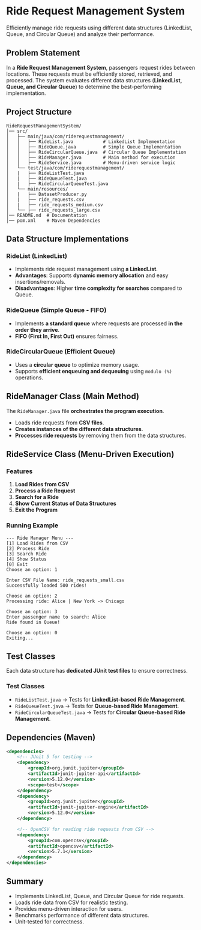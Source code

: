 # Ride Request Management System

Efficiently manage ride requests using different data structures (LinkedList, Queue, and Circular Queue) and analyze their performance.

## Problem Statement

In a **Ride Request Management System**, passengers request rides between locations. These requests must be efficiently stored, retrieved, and processed. The system evaluates different data structures (**LinkedList, Queue, and Circular Queue**) to determine the best-performing implementation.

## Project Structure

```
RideRequestManagementSystem/
│── src/
│   ├── main/java/com/riderequestmanagement/
│   │   ├── RideList.java           # LinkedList Implementation
│   │   ├── RideQueue.java          # Simple Queue Implementation
│   │   ├── RideCircularQueue.java  # Circular Queue Implementation
│   │   ├── RideManager.java        # Main method for execution
│   │   ├── RideService.java        # Menu-driven service logic
│   └── test/java/com/riderequestmanagement/
│   |   ├── RideListTest.java
│   |   ├── RideQueueTest.java
│   |   ├── RideCircularQueueTest.java
│   └── main/resources/
│   |   ├── DatasetProducer.py
│   |   ├── ride_requests.csv
│   |   ├── ride_requests_medium.csv
│   └── ├── ride_requests_large.csv
│── README.md  # Documentation
│── pom.xml    # Maven Dependencies
```

## Data Structure Implementations

### RideList (LinkedList)
- Implements ride request management using **a LinkedList**.
- **Advantages**: Supports **dynamic memory allocation** and easy insertions/removals.
- **Disadvantages**: Higher **time complexity for searches** compared to Queue.

### RideQueue (Simple Queue - FIFO)
- Implements **a standard queue** where requests are processed **in the order they arrive**.
- **FIFO (First In, First Out)** ensures fairness.

### RideCircularQueue (Efficient Queue)
- Uses a **circular queue** to optimize memory usage.
- Supports **efficient enqueuing and dequeuing** using `modulo (%)` operations.

## RideManager Class (Main Method)

The `RideManager.java` file **orchestrates the program execution**.
- Loads ride requests from **CSV files**.
- **Creates instances of the different data structures**.
- **Processes ride requests** by removing them from the data structures.

## RideService Class (Menu-Driven Execution)

### Features

1. **Load Rides from CSV**  
2. **Process a Ride Request**  
3. **Search for a Ride**  
4. **Show Current Status of Data Structures**  
0. **Exit the Program**  

### Running Example
```
--- Ride Manager Menu ---
[1] Load Rides from CSV
[2] Process Ride
[3] Search Ride
[4] Show Status
[0] Exit
Choose an option: 1

Enter CSV File Name: ride_requests_small.csv
Successfully loaded 500 rides!

Choose an option: 2
Processing ride: Alice | New York -> Chicago

Choose an option: 3
Enter passenger name to search: Alice
Ride found in Queue!

Choose an option: 0
Exiting...
```

## Test Classes

Each data structure has **dedicated JUnit test files** to ensure correctness.

### Test Classes

- `RideListTest.java` → Tests for **LinkedList-based Ride Management**.
- `RideQueueTest.java` → Tests for **Queue-based Ride Management**.
- `RideCircularQueueTest.java` → Tests for **Circular Queue-based Ride Management**.

## Dependencies (Maven)

```xml
<dependencies>
    <!-- JUnit 5 for testing -->
    <dependency>
        <groupId>org.junit.jupiter</groupId>
        <artifactId>junit-jupiter-api</artifactId>
        <version>5.12.0</version>
        <scope>test</scope>
    </dependency>
    <dependency>
        <groupId>org.junit.jupiter</groupId>
        <artifactId>junit-jupiter-engine</artifactId>
        <version>5.12.0</version>
    </dependency>

    <!-- OpenCSV for reading ride requests from CSV -->
    <dependency>
        <groupId>com.opencsv</groupId>
        <artifactId>opencsv</artifactId>
        <version>5.7.1</version>
    </dependency>
</dependencies>
```

## Summary

- Implements LinkedList, Queue, and Circular Queue for ride requests.  
- Loads ride data from CSV for realistic testing.  
- Provides menu-driven interaction for users.  
- Benchmarks performance of different data structures.  
- Unit-tested for correctness.

